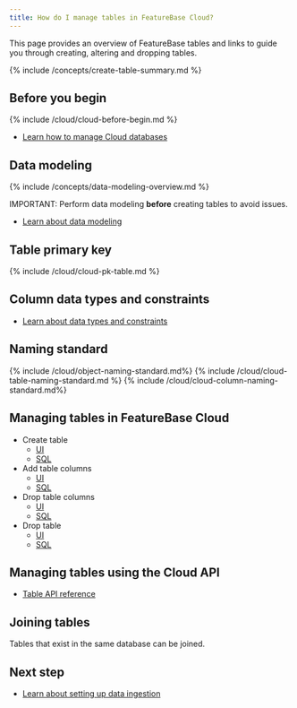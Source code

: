 ```yaml
---
title: How do I manage tables in FeatureBase Cloud?
---
```


This page provides an overview of FeatureBase tables and links to guide you through creating, altering and dropping tables.

{% include /concepts/create-table-summary.md %}

## Before you begin

{% include /cloud/cloud-before-begin.md %}
* [Learn how to manage Cloud databases](/cloud/cloud-databases/cloud-db-manage)

## Data modeling

{% include /concepts/data-modeling-overview.md %}

IMPORTANT: Perform data modeling **before** creating tables to avoid issues.

* [Learn about data modeling](/concepts/data-modeling-overview)

## Table primary key

{% include /cloud/cloud-pk-table.md %}

## Column data types and constraints

* [Learn about data types and constraints](/cloud/cloud-data-modeling/data-types)

## Naming standard

{% include /cloud/object-naming-standard.md%}
{% include /cloud/cloud-table-naming-standard.md %}
{% include /cloud/cloud-column-naming-standard.md%}

## Managing tables in FeatureBase Cloud

* Create table
    * [UI](/cloud/cloud-tables/cloud-table-create)
    * [SQL](/sql-preview/sql-create-table)
* Add table columns
    * [UI](/cloud/cloud-tables/cloud-table-add-column)
    * [SQL](/sql-preview/sql-alter-table#add_column)
* Drop table columns
    * [UI](/cloud/cloud-tables/cloud-table-delete-column)
    * [SQL](/sql-preview/sql-alter-table#drop_column)
* Drop table
    * [UI](/cloud/cloud-tables/cloud-table-drop)
    * [SQL](/sql-preview/sql-alter-table#drop_column)

<!--
DROP TABLE SQL PAGE NEEDS TO BE CREATED AND REPLACED ABOVE
-->

## Managing tables using the Cloud API

* [Table API reference](https://api-docs-featurebase-cloud.redoc.ly/v2#tag/Tables)

## Joining tables

Tables that exist in the same database can be joined.

## Next step

* [Learn about setting up data ingestion](/cloud/cloud-data-ingestion/ingest-data-overview)
